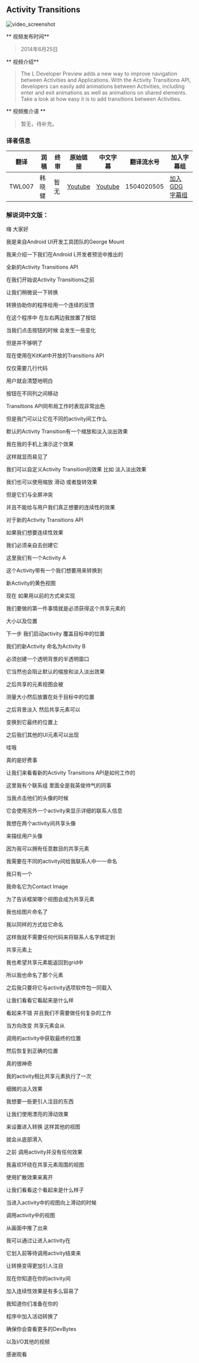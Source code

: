 ## Activity Transitions 

![video_screenshot](images/RhiPJByIMrM.jpg)  

** 视频发布时间**
 
> 2014年6月25日

** 视频介绍**

>  The L Developer Preview adds a new way to improve navigation between Activities and Applications. With the Activity Transitions API, developers can easily add animations between Activities, including enter and exit animations as well as animations on shared elements. Take a look at how easy it is to add transitions between Activities.

** 视频推介语 **

>  暂无，待补充。

### 译者信息

| 翻译 | 润稿 | 终审 | 原始链接 | 中文字幕 |  翻译流水号  |  加入字幕组  |
| ----|----|----|----|----|----|----|
| TWL007  | 韩晓健 | 暂无 | [ Youtube ]( https://www.youtube.com/watch?v=RhiPJByIMrM ) | [ Youtube ](https://www.youtube.com/watch?v=HTTT5XRRy2E) | 1504020505 | [ 加入 GDG 字幕组 ]( http://www.gfansub.com/join_translator ) |

### 解说词中文版：

嗨  大家好

我是来自Android UI开发工具团队的George Mount

我来介绍一下我们在Android L开发者预览中推出的

全新的Activity Transitions API

在我们开始说Activity Transitions之前

让我们稍微说一下转换

转换协助你的程序给用一个连续的反馈

在这个程序中  在左右两边我放置了按钮

当我们点击按钮的时候 会发生一些变化

但是并不够明了

现在使用在KitKat中开放的Transitions API

仅仅需要几行代码

用户就会清楚地明白

按钮在不同列之间移动

Transitions API同布局工作时表现非常出色

但是我门可以让它在不同的activity间工作么

默认的Activity Transition有一个缩放和淡入淡出效果

我在我的手机上演示这个效果

这样就显而易见了

我们可以自定义Activity Transition的效果  比如  淡入淡出效果

我们也可以使用缩放  滑动 或者旋转效果

但是它们与全屏冲突

并且不能给与用户我们真正想要的连续性的效果

对于新的Activity Transitions API

如果我们想要连续性效果

我们必须亲自去创建它

这里我们有一个Activity A

这个Activity带有一个我们想要用来转换到

新Activity的黄色视图

现在 如果用以前的方式来实现

我们要做的第一件事情就是必须获得这个共享元素的

大小以及位置

下一步 我们启动activity  覆盖目标中的位置

我们的新Activity 命名为Activity B

必须创建一个透明背景的半透明窗口

它当然也会阻止默认的缩放和淡入淡出效果

之后共享的元素视图会被

测量大小然后放置在处于目标中的位置

之后背景淡入  然后共享元素可以

变换到它最终的位置上

之后我们其他的UI元素可以出现

哇哦

真的是好费事

让我们来看看新的Activity Transitions API是如何工作的

这里我有个联系组 里面全是我英俊帅气的同事

当我点击他们的头像的时候 

它会使用另外一个activity来显示详细的联系人信息

我想在两个activity间共享头像

来描绘用户头像

因为我可以拥有任意数目的共享元素

我需要在不同的activity间给我联系人中一一命名

我只有一个

我命名它为Contact Image

为了告诉框架哪个视图会成为共享元素

我也给图片命名了

我以同样的方式给它命名

这样我就不需要任何代码来将联系人名字绑定到

共享元素上

我也希望共享元素能返回到grid中

所以我也命名了那个元素

之后我只要将它与activity选项软件包一同载入

让我们看看它看起来是什么样

看起来不错  并且我们不需要做任何复杂的工作

当方向改变  共享元素会从

调用的activity中获取最终的位置

然后恢复到正确的位置

真的很神奇

我的activity相比共享元素执行了一次

细微的淡入效果

我想要一些更引人注目的东西

让我们使用漂亮的滑动效果

来设置进入转换  这样其他的视图

就会从底部滑入

之前  调用activity并没有任何效果

我喜欢环绕在共享元素周围的视图

使用扩散效果来离开

让我们看看这个看起来是什么样子

当进入activity中的视图向上滑动的时候

调用activity中的视图

从画面中推了出来

我可以通过让进入activity在

它划入前等待调用activity结束来

让转换变得更加引人注目

现在你知道在你的activity间

加入连续性效果是有多么容易了

我知道你们准备在你的

程序中加入活动转换了

确保你会查看更多的DevBytes

以及I/O其他的视频

感谢观看
